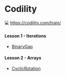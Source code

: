 # Codility

💻 https://codility.com/train/

#### Lesson 1 - Iterations
* [BinaryGap](https://github.com/minj0ny/Codility/blob/main/Lessons/Lesson%2001%20-%20Iterations/BinaryGap.py)

#### Lesson 2 - Arrays
* [CyclicRotation](https://github.com/minj0ny/Codility/blob/main/Lessons/Lesson%2002%20-%20Arrays/CyclicRotation.py)
